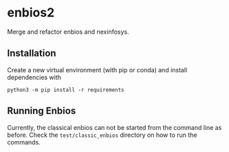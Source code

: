 # enbios2
Merge and refactor enbios and nexinfosys.

## Installation

Create a new virtual environment (with pip or conda) and install dependencies with 

`python3 -m pip install -r requirements`


## Running Enbios

Currently, the classical enbios can not be started from the command line as before. Check the `test/classic_enbios` directory on how to run the commands.